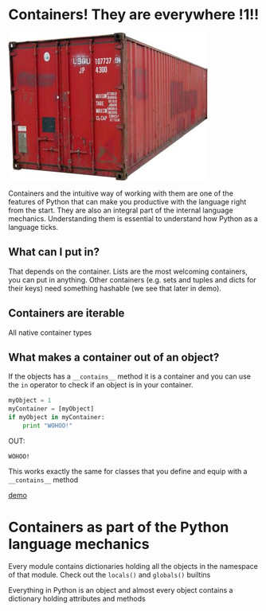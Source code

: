 # Containers! They are everywhere !1!!

![image](containers.jpg)

Containers and the intuitive way of working with them are one of the features of Python that can make you productive with the language right from the start. They are also an integral part of the internal language mechanics. Understanding them is essential to understand how Python as a language ticks.

## What can I put in?

That depends on the container. Lists are the most welcoming containers, you can put in anything. Other containers (e.g. sets and tuples and dicts for their keys) need something hashable (we see that later in demo).

## Containers are iterable

All native container types 

## What makes a container out of an object? 

If the objects has a `__contains__` method it is a container and you can use the `in` operator to check if an object is in your container.

```python
myObject = 1
myContainer = [myObject]
if myObject in myContainer:
    print "WOHOO!"
```

OUT:

    WOHOO!
    
This works exactly the same for classes that you define and equip with a `__contains__` method

[demo](inspect-objects.py)

# Containers as part of the Python language mechanics

Every module contains dictionaries holding all the objects in the namespace of that module. Check out the `locals()` and `globals()` builtins

Everything in Python is an object and almost every object contains a dictionary holding attributes and methods
